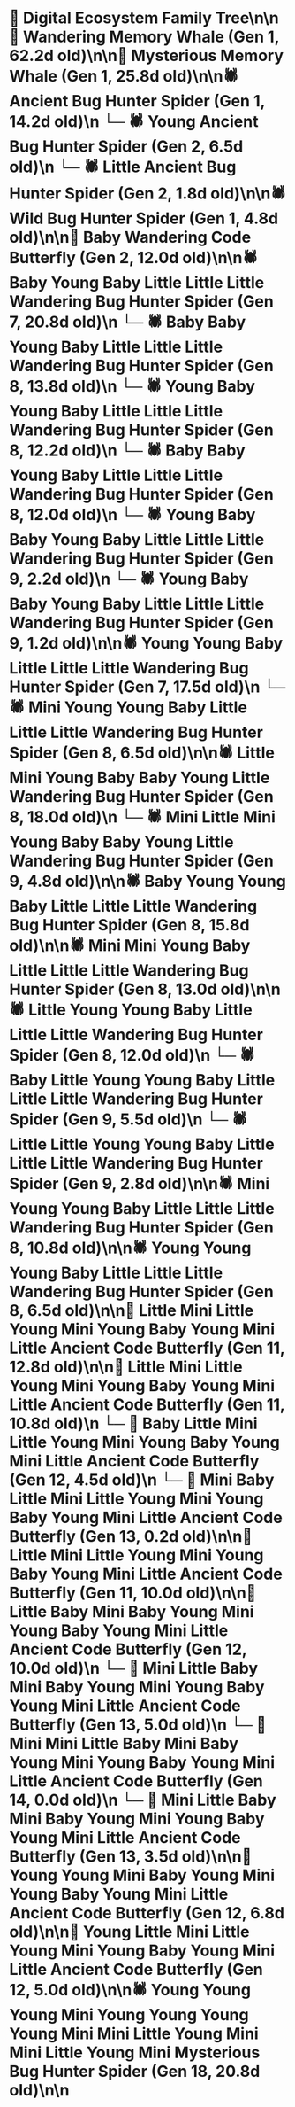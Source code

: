 # 🌳 Digital Ecosystem Family Tree\n\n🐋 Wandering Memory Whale (Gen 1, 62.2d old)\n\n🐋 Mysterious Memory Whale (Gen 1, 25.8d old)\n\n🕷️ Ancient Bug Hunter Spider (Gen 1, 14.2d old)\n  └─ 🕷️ Young Ancient Bug Hunter Spider (Gen 2, 6.5d old)\n  └─ 🕷️ Little Ancient Bug Hunter Spider (Gen 2, 1.8d old)\n\n🕷️ Wild Bug Hunter Spider (Gen 1, 4.8d old)\n\n🦋 Baby Wandering Code Butterfly (Gen 2, 12.0d old)\n\n🕷️ Baby Young Baby Little Little Little Wandering Bug Hunter Spider (Gen 7, 20.8d old)\n  └─ 🕷️ Baby Baby Young Baby Little Little Little Wandering Bug Hunter Spider (Gen 8, 13.8d old)\n  └─ 🕷️ Young Baby Young Baby Little Little Little Wandering Bug Hunter Spider (Gen 8, 12.2d old)\n  └─ 🕷️ Baby Baby Young Baby Little Little Little Wandering Bug Hunter Spider (Gen 8, 12.0d old)\n    └─ 🕷️ Young Baby Baby Young Baby Little Little Little Wandering Bug Hunter Spider (Gen 9, 2.2d old)\n    └─ 🕷️ Young Baby Baby Young Baby Little Little Little Wandering Bug Hunter Spider (Gen 9, 1.2d old)\n\n🕷️ Young Young Baby Little Little Little Wandering Bug Hunter Spider (Gen 7, 17.5d old)\n  └─ 🕷️ Mini Young Young Baby Little Little Little Wandering Bug Hunter Spider (Gen 8, 6.5d old)\n\n🕷️ Little Mini Young Baby Baby Young Little Wandering Bug Hunter Spider (Gen 8, 18.0d old)\n  └─ 🕷️ Mini Little Mini Young Baby Baby Young Little Wandering Bug Hunter Spider (Gen 9, 4.8d old)\n\n🕷️ Baby Young Young Baby Little Little Little Wandering Bug Hunter Spider (Gen 8, 15.8d old)\n\n🕷️ Mini Mini Young Baby Little Little Little Wandering Bug Hunter Spider (Gen 8, 13.0d old)\n\n🕷️ Little Young Young Baby Little Little Little Wandering Bug Hunter Spider (Gen 8, 12.0d old)\n  └─ 🕷️ Baby Little Young Young Baby Little Little Little Wandering Bug Hunter Spider (Gen 9, 5.5d old)\n  └─ 🕷️ Little Little Young Young Baby Little Little Little Wandering Bug Hunter Spider (Gen 9, 2.8d old)\n\n🕷️ Mini Young Young Baby Little Little Little Wandering Bug Hunter Spider (Gen 8, 10.8d old)\n\n🕷️ Young Young Young Baby Little Little Little Wandering Bug Hunter Spider (Gen 8, 6.5d old)\n\n🦋 Little Mini Little Young Mini Young Baby Young Mini Little Ancient Code Butterfly (Gen 11, 12.8d old)\n\n🦋 Little Mini Little Young Mini Young Baby Young Mini Little Ancient Code Butterfly (Gen 11, 10.8d old)\n  └─ 🦋 Baby Little Mini Little Young Mini Young Baby Young Mini Little Ancient Code Butterfly (Gen 12, 4.5d old)\n    └─ 🦋 Mini Baby Little Mini Little Young Mini Young Baby Young Mini Little Ancient Code Butterfly (Gen 13, 0.2d old)\n\n🦋 Little Mini Little Young Mini Young Baby Young Mini Little Ancient Code Butterfly (Gen 11, 10.0d old)\n\n🦋 Little Baby Mini Baby Young Mini Young Baby Young Mini Little Ancient Code Butterfly (Gen 12, 10.0d old)\n  └─ 🦋 Mini Little Baby Mini Baby Young Mini Young Baby Young Mini Little Ancient Code Butterfly (Gen 13, 5.0d old)\n    └─ 🦋 Mini Mini Little Baby Mini Baby Young Mini Young Baby Young Mini Little Ancient Code Butterfly (Gen 14, 0.0d old)\n  └─ 🦋 Mini Little Baby Mini Baby Young Mini Young Baby Young Mini Little Ancient Code Butterfly (Gen 13, 3.5d old)\n\n🦋 Young Young Mini Baby Young Mini Young Baby Young Mini Little Ancient Code Butterfly (Gen 12, 6.8d old)\n\n🦋 Young Little Mini Little Young Mini Young Baby Young Mini Little Ancient Code Butterfly (Gen 12, 5.0d old)\n\n🕷️ Young Young Young Mini Young Young Young Young Mini Mini Little Young Mini Mini Little Young Mini Mysterious Bug Hunter Spider (Gen 18, 20.8d old)\n\n